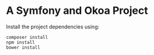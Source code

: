 A Symfony and Okoa Project
==========================

Install the project dependencies using:

    composer install
    npm install
    bower install
